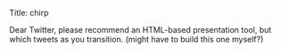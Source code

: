Title: chirp

Dear Twitter, please recommend an HTML-based presentation tool, but which tweets as you transition. (might have to build this one myself?)

